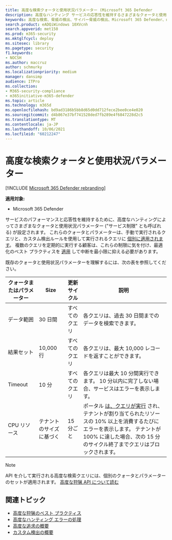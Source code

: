 ```yaml
---
title: 高度な検索クォータと使用状況パラメーター (Microsoft 365 Defender
description: 高度なハンティング サービスの応答性を維持するさまざまなクォータと使用状況パラメーター (サービス制限) を理解する
keywords: 高度な検索、脅威の検出、サイバー脅威の検出、Microsoft 365 Defender、microsoft 365、m365、検索、クエリ、テレメトリ、スキーマ、kusto、CPU 制限、クエリ制限、リソース、最大結果、クォータ、パラメーター、割り当て
search.product: eADQiWindows 10XVcnh
search.appverid: met150
ms.prod: m365-security
ms.mktglfcycl: deploy
ms.sitesec: library
ms.pagetype: security
f1.keywords:
- NOCSH
ms.author: maccruz
author: schmurky
ms.localizationpriority: medium
manager: dansimp
audience: ITPro
ms.collection:
- M365-security-compliance
- m365initiative-m365-defender
ms.topic: article
ms.technology: m365d
ms.openlocfilehash: bd9ad3186b5bb8d65d0dd712fece2bee0ce4e020
ms.sourcegitcommit: d4b867e37bf741528ded7fb289e4f6847228d2c5
ms.translationtype: MT
ms.contentlocale: ja-JP
ms.lasthandoff: 10/06/2021
ms.locfileid: "60212247"
---
```

# <a name="advanced-hunting-quotas-and-usage-parameters"></a>高度な検索クォータと使用状況パラメーター

[!INCLUDE [Microsoft 365 Defender rebranding](../includes/microsoft-defender.md)]


**適用対象:**
- Microsoft 365 Defender

サービスのパフォーマンスと応答性を維持するために、高度なハンティングによってさまざまなクォータと使用状況パラメーター ("サービス制限" とも呼ばれる) が設定されます。 これらのクォータとパラメーターは、手動で実行されるクエリと、カスタム検出ルールを使用して実行されるクエリに [個別に適用されます](custom-detection-rules.md)。 複数のクエリを定期的に実行する顧客は、これらの制限に気を付け、最適化のベスト プラクティスを [適用](advanced-hunting-best-practices.md) して中断を最小限に抑える必要があります。

既存のクォータと使用状況パラメーターを理解するには、次の表を参照してください。

| クォータまたはパラメーター | Size | 更新サイクル | 説明 |
|--|--|--|--|
| データ範囲 | 30 日間 | すべてのクエリ | 各クエリは、過去 30 日間までのデータを検索できます。 |
| 結果セット | 10,000 行 | すべてのクエリ | 各クエリは、最大 10,000 レコードを返すことができます。 |
| Timeout | 10 分 | すべてのクエリ | 各クエリは最大 10 分間実行できます。 10 分以内に完了しない場合、サービスはエラーを表示します。
| CPU リソース | テナントのサイズに基づく | 15 分ごと | ポータル [は、クエリが実行](advanced-hunting-errors.md) され、テナントが割り当てられたリソースの 10% 以上を消費するたびにエラーを表示します。 テナントが 100% に達した場合、次の 15 分のサイクル終了までクエリはブロックされます。 |

>[!NOTE] 
>API を介して実行される高度な検索クエリには、個別のクォータとパラメーターのセットが適用されます。 [高度な狩猟 API について読む](./api-advanced-hunting.md)

## <a name="related-topics"></a>関連トピック

- [高度な狩猟のベスト プラクティス](advanced-hunting-best-practices.md)
- [高度なハンティング エラーの処理](advanced-hunting-errors.md)
- [高度な追求の概要](advanced-hunting-overview.md)
- [カスタム検出の概要](custom-detections-overview.md)